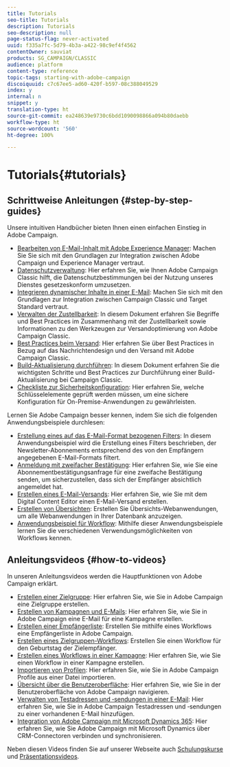 ```yaml
---
title: Tutorials
seo-title: Tutorials
description: Tutorials
seo-description: null
page-status-flag: never-activated
uuid: f335a7fc-5d79-4b3a-a422-98c9ef4f4562
contentOwner: sauviat
products: SG_CAMPAIGN/CLASSIC
audience: platform
content-type: reference
topic-tags: starting-with-adobe-campaign
discoiquuid: c7c67ee5-ad60-420f-b597-08c388049529
index: y
internal: n
snippet: y
translation-type: ht
source-git-commit: ea248639e9730c6bdd1090098866a094b80daebb
workflow-type: ht
source-wordcount: '560'
ht-degree: 100%

---
```



# Tutorials{#tutorials}

## Schrittweise Anleitungen {#step-by-step-guides}

Unsere intuitiven Handbücher bieten Ihnen einen einfachen Einstieg in Adobe Campaign.

* [Bearbeiten von E-Mail-Inhalt mit Adobe Experience Manager](https://helpx.adobe.com/de/campaign/kb/acc-aem.html): Machen Sie Sie sich mit den Grundlagen zur Integration zwischen Adobe Campaign und Experience Manager vertraut.
* [Datenschutzverwaltung](https://helpx.adobe.com/de/campaign/kb/acc-privacy.html): Hier erfahren Sie, wie Ihnen Adobe Campaign Classic hilft, die Datenschutzbestimmungen bei der Nutzung unseres Dienstes gesetzeskonform umzusetzen.
* [Integrieren dynamischer Inhalte in einer E-Mail](https://docs.adobe.com/content/help/de-DE/campaign-classic/using/integrating-with-adobe-experience-cloud/adobe-target/inserting-a-dynamic-image.html): Machen Sie sich mit den Grundlagen zur Integration zwischen Campaign Classic und Target Standard vertraut.
* [Verwalten der Zustellbarkeit](../../delivery/using/deliverability-key-points.md): In diesem Dokument erfahren Sie Begriffe und Best Practices im Zusammenhang mit der Zustellbarkeit sowie Informationen zu den Werkzeugen zur Versandoptimierung von Adobe Campaign Classic.
* [Best Practices beim Versand](../../delivery/using/delivery-best-practices.md): Hier erfahren Sie über Best Practices in Bezug auf das Nachrichtendesign und den Versand mit Adobe Campaign Classic.
* [Build-Aktualisierung durchführen](https://helpx.adobe.com/de/campaign/kb/acc-build-upgrade.html): In diesem Dokument erfahren Sie die wichtigsten Schritte und Best Practices zur Durchführung einer Build-Aktualisierung bei Campaign Classic.
* [Checkliste zur Sicherheitskonfiguration](https://helpx.adobe.com/de/campaign/kb/acc-security.html): Hier erfahren Sie, welche Schlüsselelemente geprüft werden müssen, um eine sichere Konfiguration für On-Premise-Anwendungen zu gewährleisten.

Lernen Sie Adobe Campaign besser kennen, indem Sie sich die folgenden Anwendungsbeispiele durchlesen:

* [Erstellung eines auf das E-Mail-Format bezogenen Filters](../../platform/using/use-case.md#creating-a-filter-on-the-email-format-of-subscribers): In diesem Anwendungsbeispiel wird die Erstellung eines Filters beschrieben, der Newsletter-Abonnements entsprechend des von den Empfängern angegebenen E-Mail-Formats filtert.
* [Anmeldung mit zweifacher Bestätigung](../../web/using/use-cases--web-forms.md#create-a-subscription--form-with-double-opt-in): Hier erfahren Sie, wie Sie eine Abonnementbestätigungsanfrage für eine zweifache Bestätigung senden, um sicherzustellen, dass sich der Empfänger absichtlich angemeldet hat.
* [Erstellen eines E-Mail-Versands](../../web/using/use-case--creating-an-email-delivery.md): Hier erfahren Sie, wie Sie mit dem Digital Content Editor einen E-Mail-Versand erstellen.
* [Erstellen von Übersichten](../../web/using/use-cases--creating-overviews.md): Erstellen Sie Übersichts-Webanwendungen, um alle Webanwendungen in Ihrer Datenbank anzuzeigen.
* [Anwendungsbeispiel für Workflow](../../workflow/using/about-workflow-use-cases.md): Mithilfe dieser Anwendungsbeispiele lernen Sie die verschiedenen Verwendungsmöglichkeiten von Workflows kennen.

## Anleitungsvideos {#how-to-videos}

In unseren Anleitungsvideos werden die Hauptfunktionen von Adobe Campaign erklärt.

* [Erstellen einer Zielgruppe](https://docs.adobe.com/content/help/de-DE/campaign-classic-learn/tutorials/getting-started/creating-a-list-of-recipients.html): Hier erfahren Sie, wie Sie in Adobe Campaign eine Zielgruppe erstellen.
* [Erstellen von Kampagnen und E-Mails](https://docs.adobe.com/content/help/de-DE/campaign-classic-learn/tutorials/getting-started/creating-a-campaign-and-an-email.html): Hier erfahren Sie, wie Sie in Adobe Campaign eine E-Mail für eine Kampagne erstellen.
* [Erstellen einer Empfängerliste](https://docs.adobe.com/content/help/de-DE/campaign-classic-learn/tutorials/getting-started/creating-a-list-of-recipients.html): Erstellen Sie mithilfe eines Workflows eine Empfängerliste in Adobe Campaign.
* [Erstellen eines Zielgruppen-Workflows](https://docs.adobe.com/content/help/de-DE/campaign-classic-learn/tutorials/getting-started/creating-a-targeting-workflow.html): Erstellen Sie einen Workflow für den Geburtstag der Zielempfänger.
* [Erstellen eines Workflows in einer Kampagne](https://docs.adobe.com/content/help/de-DE/campaign-classic-learn/tutorials/getting-started/creating-a-workflow.html): Hier erfahren Sie, wie Sie einen Workflow in einer Kampagne erstellen.
* [Importieren von Profilen](https://docs.adobe.com/content/help/de-DE/campaign-classic-learn/tutorials/getting-started/importing-profiles.html): Hier erfahren Sie, wie Sie in Adobe Campaign Profile aus einer Datei importieren.
* [Übersicht über die Benutzeroberfläche](https://docs.adobe.com/content/help/en/campaign-learn/campaign-classic-tutorials/getting-started/interface-overview.html): Hier erfahren Sie, wie Sie in der Benutzeroberfläche von Adobe Campaign navigieren.
* [Verwalten von Testadressen und ‑sendungen in einer E-Mail](https://docs.adobe.com/content/help/de-DE/campaign-classic-learn/tutorials/getting-started/managing-seed-and-proofs.html): Hier erfahren Sie, wie Sie in Adobe Campaign Testadressen und ‑sendungen zu einer vorhandenen E-Mail hinzufügen.
* [Integration von Adobe Campaign mit Microsoft Dynamics 365](https://docs.adobe.com/content/help/de-DE/campaign-classic-learn/tutorials/integrating/dynamics365-integration.html): Hier erfahren Sie, wie Sie Adobe Campaign mit Microsoft Dynamics über CRM-Connectoren verbinden und synchronisieren.

Neben diesen Videos finden Sie auf unserer Webseite auch [Schulungskurse](https://learning.adobe.com/catalog.html) und [Präsentationsvideos](https://www.adobe.com/training/video.html).
